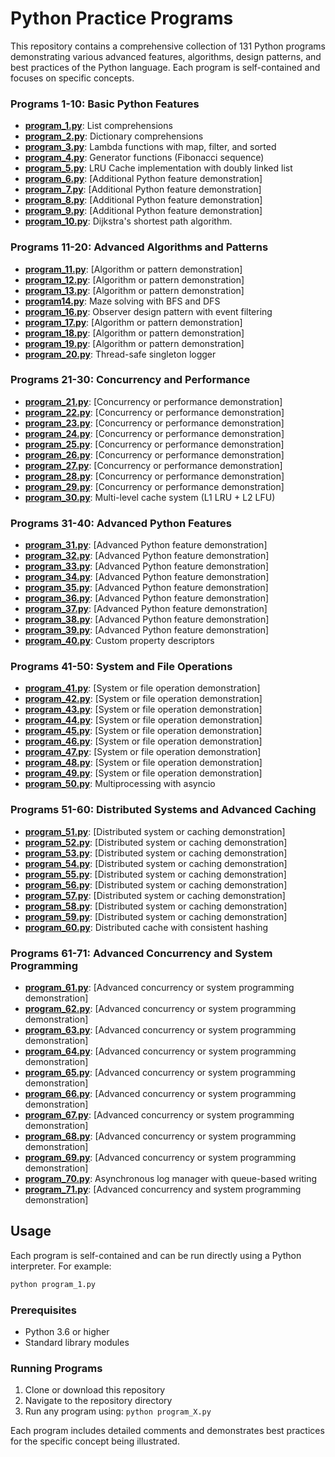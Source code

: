 # Python Practice Programs

This repository contains a comprehensive collection of 131 Python programs demonstrating various advanced features, algorithms, design patterns, and best practices of the Python language. Each program is self-contained and focuses on specific concepts.

### Programs 1-10: Basic Python Features
*   **[program_1.py](program_1.py)**: List comprehensions
*   **[program_2.py](program_2.py)**: Dictionary comprehensions
*   **[program_3.py](program_3.py)**: Lambda functions with map, filter, and sorted
*   **[program_4.py](program_4.py)**: Generator functions (Fibonacci sequence)
*   **[program_5.py](program_5.py)**: LRU Cache implementation with doubly linked list
*   **[program_6.py](program_6.py)**: [Additional Python feature demonstration]
*   **[program_7.py](program_7.py)**: [Additional Python feature demonstration]
*   **[program_8.py](program_8.py)**: [Additional Python feature demonstration]
*   **[program_9.py](program_9.py)**: [Additional Python feature demonstration]
*   **[program_10.py](program_10.py)**: Dijkstra's shortest path algorithm.

### Programs 11-20: Advanced Algorithms and Patterns
*   **[program_11.py](program_11.py)**: [Algorithm or pattern demonstration]
*   **[program_12.py](program_12.py)**: [Algorithm or pattern demonstration]
*   **[program_13.py](program_13.py)**: [Algorithm or pattern demonstration]
*   **[program14.py](program14.py)**: Maze solving with BFS and DFS
*   **[program_16.py](program_16.py)**: Observer design pattern with event filtering
*   **[program_17.py](program_17.py)**: [Algorithm or pattern demonstration]
*   **[program_18.py](program_18.py)**: [Algorithm or pattern demonstration]
*   **[program_19.py](program_19.py)**: [Algorithm or pattern demonstration]
*   **[program_20.py](program_20.py)**: Thread-safe singleton logger

### Programs 21-30: Concurrency and Performance
*   **[program_21.py](program_21.py)**: [Concurrency or performance demonstration]
*   **[program_22.py](program_22.py)**: [Concurrency or performance demonstration]
*   **[program_23.py](program_23.py)**: [Concurrency or performance demonstration]
*   **[program_24.py](program_24.py)**: [Concurrency or performance demonstration]
*   **[program_25.py](program_25.py)**: [Concurrency or performance demonstration]
*   **[program_26.py](program_26.py)**: [Concurrency or performance demonstration]
*   **[program_27.py](program_27.py)**: [Concurrency or performance demonstration]
*   **[program_28.py](program_28.py)**: [Concurrency or performance demonstration]
*   **[program_29.py](program_29.py)**: [Concurrency or performance demonstration]
*   **[program_30.py](program_30.py)**: Multi-level cache system (L1 LRU + L2 LFU)

### Programs 31-40: Advanced Python Features
*   **[program_31.py](program_31.py)**: [Advanced Python feature demonstration]
*   **[program_32.py](program_32.py)**: [Advanced Python feature demonstration]
*   **[program_33.py](program_33.py)**: [Advanced Python feature demonstration]
*   **[program_34.py](program_34.py)**: [Advanced Python feature demonstration]
*   **[program_35.py](program_35.py)**: [Advanced Python feature demonstration]
*   **[program_36.py](program_36.py)**: [Advanced Python feature demonstration]
*   **[program_37.py](program_37.py)**: [Advanced Python feature demonstration]
*   **[program_38.py](program_38.py)**: [Advanced Python feature demonstration]
*   **[program_39.py](program_39.py)**: [Advanced Python feature demonstration]
*   **[program_40.py](program_40.py)**: Custom property descriptors

### Programs 41-50: System and File Operations
*   **[program_41.py](program_41.py)**: [System or file operation demonstration]
*   **[program_42.py](program_42.py)**: [System or file operation demonstration]
*   **[program_43.py](program_43.py)**: [System or file operation demonstration]
*   **[program_44.py](program_44.py)**: [System or file operation demonstration]
*   **[program_45.py](program_45.py)**: [System or file operation demonstration]
*   **[program_46.py](program_46.py)**: [System or file operation demonstration]
*   **[program_47.py](program_47.py)**: [System or file operation demonstration]
*   **[program_48.py](program_48.py)**: [System or file operation demonstration]
*   **[program_49.py](program_49.py)**: [System or file operation demonstration]
*   **[program_50.py](program_50.py)**: Multiprocessing with asyncio

### Programs 51-60: Distributed Systems and Advanced Caching
*   **[program_51.py](program_51.py)**: [Distributed system or caching demonstration]
*   **[program_52.py](program_52.py)**: [Distributed system or caching demonstration]
*   **[program_53.py](program_53.py)**: [Distributed system or caching demonstration]
*   **[program_54.py](program_54.py)**: [Distributed system or caching demonstration]
*   **[program_55.py](program_55.py)**: [Distributed system or caching demonstration]
*   **[program_56.py](program_56.py)**: [Distributed system or caching demonstration]
*   **[program_57.py](program_57.py)**: [Distributed system or caching demonstration]
*   **[program_58.py](program_58.py)**: [Distributed system or caching demonstration]
*   **[program_59.py](program_59.py)**: [Distributed system or caching demonstration]
*   **[program_60.py](program_60.py)**: Distributed cache with consistent hashing

### Programs 61-71: Advanced Concurrency and System Programming
*   **[program_61.py](program_61.py)**: [Advanced concurrency or system programming demonstration]
*   **[program_62.py](program_62.py)**: [Advanced concurrency or system programming demonstration]
*   **[program_63.py](program_63.py)**: [Advanced concurrency or system programming demonstration]
*   **[program_64.py](program_64.py)**: [Advanced concurrency or system programming demonstration]
*   **[program_65.py](program_65.py)**: [Advanced concurrency or system programming demonstration]
*   **[program_66.py](program_66.py)**: [Advanced concurrency or system programming demonstration]
*   **[program_67.py](program_67.py)**: [Advanced concurrency or system programming demonstration]
*   **[program_68.py](program_68.py)**: [Advanced concurrency or system programming demonstration]
*   **[program_69.py](program_69.py)**: [Advanced concurrency or system programming demonstration]
*   **[program_70.py](program_70.py)**: Asynchronous log manager with queue-based writing
*   **[program_71.py](program_71.py)**: [Advanced concurrency and system programming demonstration]

## Usage

Each program is self-contained and can be run directly using a Python interpreter. For example:

```bash
python program_1.py
```

### Prerequisites

- Python 3.6 or higher
- Standard library modules 

### Running Programs

1. Clone or download this repository
2. Navigate to the repository directory
3. Run any program using: `python program_X.py`

Each program includes detailed comments and demonstrates best practices for the specific concept being illustrated.
